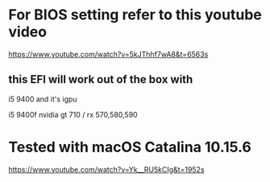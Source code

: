 # For BIOS setting refer to this youtube video
https://www.youtube.com/watch?v=5kJThhf7wA8&t=6563s

## this EFI will work out of the box with 

i5 9400 and it's igpu

i5 9400f nvidia gt 710 / rx 570,580,590

# Tested with macOS Catalina 10.15.6
https://www.youtube.com/watch?v=Yk__RU5kCIg&t=1952s